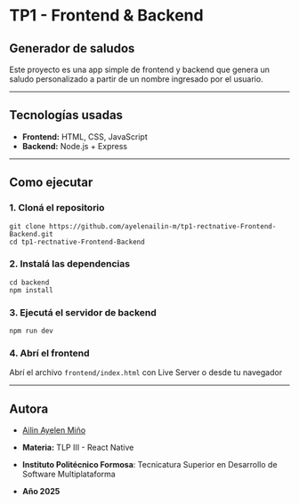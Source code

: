 # TP1 - Frontend & Backend
## Generador de saludos

Este proyecto es una app simple de frontend y backend que genera un saludo personalizado a partir de un nombre ingresado por el usuario.

---

## Tecnologías usadas
- **Frontend:** HTML, CSS, JavaScript
- **Backend:** Node.js + Express

---

## Como ejecutar
### 1. Cloná el repositorio
```
git clone https://github.com/ayelenailin-m/tp1-rectnative-Frontend-Backend.git
cd tp1-rectnative-Frontend-Backend
```
### 2. Instalá las dependencias
```
cd backend
npm install
```
### 3. Ejecutá el servidor de backend
```
npm run dev
```
### 4. Abrí el frontend
Abrí el archivo `frontend/index.html` con Live Server o desde tu navegador


--- 

## Autora
- [Ailin Ayelen Miño](https://github.com/ayelenailin-m)

- **Materia:** TLP III - React Native
- **Instituto Politécnico Formosa**: Tecnicatura Superior en Desarrollo de Software Multiplataforma
- **Año 2025**